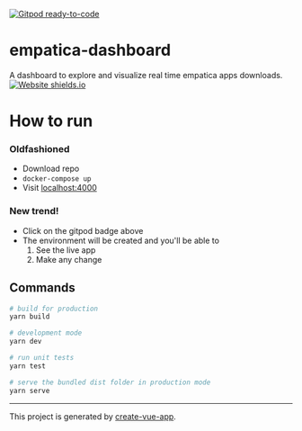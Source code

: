 [![Gitpod ready-to-code](https://img.shields.io/badge/Gitpod-ready--to--code-blue?logo=gitpod)](https://gitpod.io/#https://github.com/umbertoDifa/empatica-dashboard)

# empatica-dashboard

A dashboard to explore and visualize real time empatica apps downloads.
[![Website shields.io](https://img.shields.io/website-up-down-green-red/http/shields.io.svg)](https://empatica-dashboard-2228d.web.app/)

# How to run

### Oldfashioned

- Download repo
- `docker-compose up`
- Visit [localhost:4000](localhost:4000)

### New trend!

- Click on the gitpod badge above
- The environment will be created and you'll be able to
  1. See the live app
  2. Make any change

## Commands

```bash
# build for production
yarn build

# development mode
yarn dev

# run unit tests
yarn test

# serve the bundled dist folder in production mode
yarn serve
```

---

This project is generated by [create-vue-app](https://github.com/vue-land/create-vue-app).
